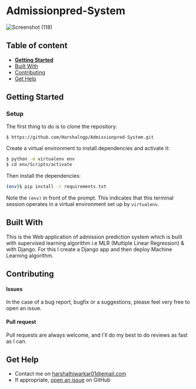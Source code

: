 # Admissionpred-System

![Screenshot (118)](https://user-images.githubusercontent.com/46785329/108382009-6300f000-722e-11eb-93d1-d05361f6196d.png)

## Table of content

- [**Getting Started**](#getting-started)
- [Built With](#built-with)
- [Contributing](#contributing)
- [Get Help](#get-help)

## Getting Started

### Setup

The first thing to do is to clone the repository:

```console
$ https://github.com/Harshalngp/Admissionpred-System.git
```
Create a virtual environment to install dependencies and activate it:

```sh
$ python -m virtualenv env
$ cd env/Scripts/activate
```
Then install the dependencies:

```sh
(env)$ pip install -r requirements.txt
```
Note the `(env)` in front of the prompt. This indicates that this terminal
session operates in a virtual environment set up by `virtualenv`.

## Built With

This is the Web application of admission prediction system which is built with supervised learning algorithm i.e MLR (Multiple Linear Regression) & with Django. For this I create a Django app and then deploy Machine Learning algorithm.

## Contributing

#### Issues
In the case of a bug report, bugfix or a suggestions, please feel very free to open an issue.

#### Pull request
Pull requests are always welcome, and I'll do my best to do reviews as fast as I can.

## Get Help
- Contact me on harshalhiwarkar01@email.com
- If appropriate, [open an issue](https://github.com/Harshalngp/Admissionpred-System/issues) on GitHub
